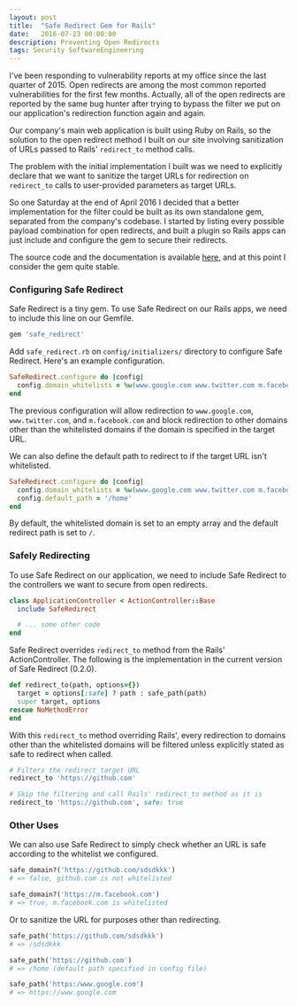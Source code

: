 ```yaml
---
layout: post
title:  "Safe Redirect Gem for Rails"
date:   2016-07-23 00:00:00
description: Preventing Open Redirects
tags: Security SoftwareEngineering
---
```


I've been responding to vulnerability reports at my office since the last quarter of 2015. Open redirects are among the most common reported vulnerabilities for the first few months. Actually, all of the open redirects are reported by the same bug hunter after trying to bypass the filter we put on our application's redirection function again and again.

Our company's main web application is built using Ruby on Rails, so the solution to the open redirect method I built on our site involving sanitization of URLs passed to Rails' `redirect_to` method calls.

The problem with the initial implementation I built was we need to explicitly declare that we want to sanitize the target URLs for redirection on `redirect_to` calls to user-provided parameters as target URLs.

So one Saturday at the end of April 2016 I decided that a better implementation for the filter could be built as its own standalone gem, separated from the company's codebase. I started by listing every possible payload combination for open redirects, and built a plugin so Rails apps can just include and configure the gem to secure their redirects.

The source code and the documentation is available [here](https://github.com/sdsdkkk/safe_redirect), and at this point I consider the gem quite stable.

### Configuring Safe Redirect

Safe Redirect is a tiny gem. To use Safe Redirect on our Rails apps, we need to include this line on our Gemfile.

```rb
gem 'safe_redirect'
```

Add `safe_redirect.rb` on `config/initializers/` directory to configure Safe Redirect. Here's an example configuration.

```rb
SafeRedirect.configure do |config|
  config.domain_whitelists = %w(www.google.com www.twitter.com m.facebook.com)
end
```

The previous configuration will allow redirection to `www.google.com`, `www.twitter.com`, and `m.facebook.com` and block redirection to other domains other than the whitelisted domains if the domain is specified in the target URL.

We can also define the default path to redirect to if the target URL isn't whitelisted.

```rb
SafeRedirect.configure do |config|
  config.domain_whitelists = %w(www.google.com www.twitter.com m.facebook.com)
  config.default_path = '/home'
end
```

By default, the whitelisted domain is set to an empty array and the default redirect path is set to `/`.

### Safely Redirecting

To use Safe Redirect on our application, we need to include Safe Redirect to the controllers we want to secure from open redirects.

```rb
class ApplicationController < ActionController::Base
  include SafeRedirect

  # ... some other code
end
```

Safe Redirect overrides `redirect_to` method from the Rails' ActionController. The following is the implementation in the current version of Safe Redirect (0.2.0).

```rb
def redirect_to(path, options={})
  target = options[:safe] ? path : safe_path(path)
  super target, options
rescue NoMethodError
end
```

With this `redirect_to` method overriding Rails', every redirection to domains other than the whitelisted domains will be filtered unless explicitly stated as safe to redirect when called.

```rb
# Filters the redirect target URL
redirect_to 'https://github.com'

# Skip the filtering and call Rails' redirect_to method as it is
redirect_to 'https://github.com', safe: true
```

### Other Uses

We can also use Safe Redirect to simply check whether an URL is safe according to the whitelist we configured.

```rb
safe_domain?('https://github.com/sdsdkkk')
# => false, github.com is not whitelisted

safe_domain?('https://m.facebook.com')
# => true, m.facebook.com is whitelisted
```

Or to sanitize the URL for purposes other than redirecting.

```rb
safe_path('https://github.com/sdsdkkk')
# => /sdsdkkk

safe_path('https://github.com')
# => /home (default path specified in config file)

safe_path('https:/www.google.com')
# => https://www.google.com
```